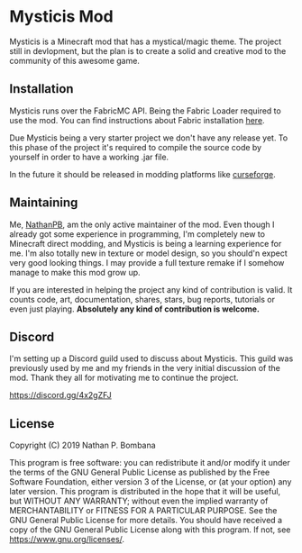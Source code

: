# Mysticis Mod
Mysticis is a Minecraft mod that has a mystical/magic theme. The project still in devlopment, but the plan is to create a solid and creative mod to the community of this awesome game.

## Installation
Mysticis runs over the FabricMC API. Being the Fabric Loader required to use the mod. You can find instructions about Fabric installation [here](https://fabricmc.net/use/).

Due Mysticis being a very starter project we don't have any release yet. To this phase of the project it's required to compile the source code by yourself in order to have a working .jar file.

In the future it should be released in modding platforms like [curseforge](https://www.curseforge.com/minecraft/mc-mods).

## Maintaining
Me, [NathanPB](https://github.com/NathanPB), am the only active maintainer of the mod. Even though I already got some experience in programming, I'm completely new to Minecraft direct modding, and Mysticis is being a learning experience for me. I'm also totally new in texture or model design, so you should'n expect very good looking things. I may provide a full texture remake if I somehow manage to make this mod grow up.

If you are interested in helping the project any kind of contribution is valid. It counts code, art, documentation, shares, stars, bug reports, tutorials or even just playing. **Absolutely any kind of contribution is welcome.**

## Discord
I'm setting up a Discord guild used to discuss about Mysticis. This guild was previously used by me and my friends in the very initial discussion of the mod. Thank they all for motivating me to continue the project.

https://discord.gg/4x2gZFJ

## License

Copyright (C) 2019 Nathan P. Bombana

This program is free software: you can redistribute it and/or modify it under the terms of the GNU General Public License as published by the Free Software Foundation, either version 3 of the License, or (at your option) any later version.
This program is distributed in the hope that it will be useful, but WITHOUT ANY WARRANTY; without even the implied warranty of MERCHANTABILITY or FITNESS FOR A PARTICULAR PURPOSE. See the GNU General Public License for more details.
You should have received a copy of the GNU General Public License along with this program. If not, see https://www.gnu.org/licenses/.
